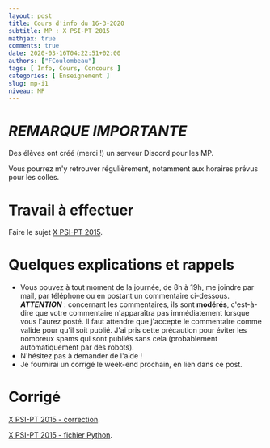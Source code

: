 ```yaml
---
layout: post
title: Cours d'info du 16-3-2020
subtitle: MP : X PSI-PT 2015
mathjax: true
comments: true
date: 2020-03-16T04:22:51+02:00
authors: ["FCoulombeau"]
tags: [ Info, Cours, Concours ]
categories: [ Enseignement ]
slug: mp-i1
niveau: MP
---
```


# **_REMARQUE IMPORTANTE_** 

Des élèves ont créé (merci !) un serveur Discord pour les MP.

Vous pourrez m'y retrouver régulièrement, notamment aux horaires prévus pour les colles.

# Travail à effectuer

Faire le sujet [X PSI-PT 2015](https://fcoulombeau.github.io/cours/X2015-PT-PSI.pdf).

# Quelques explications et rappels

- Vous pouvez à tout moment de la journée, de 8h à 19h, me joindre par mail, par téléphone ou en postant un commentaire ci-dessous.  
  **_ATTENTION_** : concernant les commentaires, ils sont **modérés**, c'est-à-dire que votre commentaire n'apparaîtra pas immédiatement lorsque vous l'aurez posté. Il faut attendre que j'accepte le commentaire comme valide pour qu'il soit publié. J'ai pris cette précaution pour éviter les nombreux spams qui sont publiés sans cela (probablement automatiquement par des robots).
- N'hésitez pas à demander de l'aide !
- Je fournirai un corrigé le week-end prochain, en lien dans ce post.

# Corrigé

[X PSI-PT 2015 - correction](https://fcoulombeau.github.io/cours/X2015-PT-PSIc.pdf).

[X PSI-PT 2015 - fichier Python](https://fcoulombeau.github.io/cours/X2015-PT-PSI.py).
   

